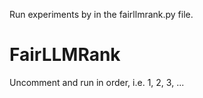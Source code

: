 Run experiments by in the fairllmrank.py file.

# FairLLMRank

Uncomment and run in order, i.e. 1, 2, 3, ...
